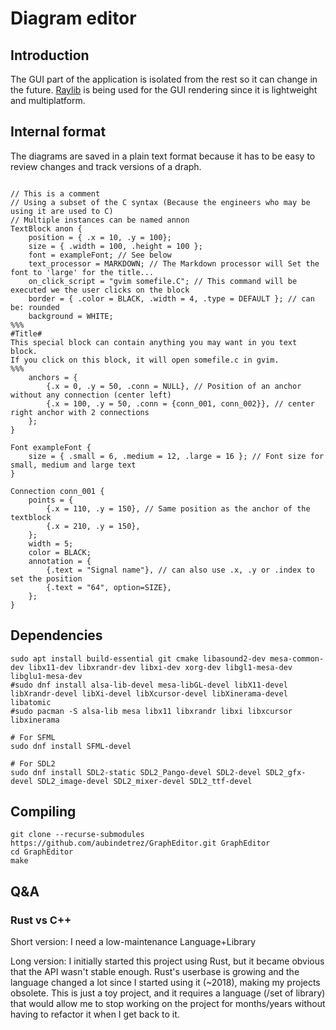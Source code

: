 # Diagram editor

## Introduction
The GUI part of the application is isolated from the rest so it can change in the future.
[Raylib](https://www.raylib.com/) is being used for the GUI rendering since it is lightweight
and multiplatform.

## Internal format
The diagrams are saved in a plain text format because it has to be easy to review changes and
track versions of a draph.

```

// This is a comment
// Using a subset of the C syntax (Because the engineers who may be using it are used to C)
// Multiple instances can be named annon
TextBlock anon {
    position = { .x = 10, .y = 100};
    size = { .width = 100, .height = 100 };
    font = exampleFont; // See below
    text_processor = MARKDOWN; // The Markdown processor will Set the font to 'large' for the title...
    on_click_script = "gvim somefile.C"; // This command will be executed we the user clicks on the block
    border = { .color = BLACK, .width = 4, .type = DEFAULT }; // can be: rounded
    background = WHITE;
%%%
#Title#
This special block can contain anything you may want in you text block.
If you click on this block, it will open somefile.c in gvim.
%%%
    anchors = {
        {.x = 0, .y = 50, .conn = NULL}, // Position of an anchor without any connection (center left)
        {.x = 100, .y = 50, .conn = {conn_001, conn_002}}, // center right anchor with 2 connections
    };
}

Font exampleFont {
    size = { .small = 6, .medium = 12, .large = 16 }; // Font size for small, medium and large text
}

Connection conn_001 {
    points = {
        {.x = 110, .y = 150}, // Same position as the anchor of the textblock
        {.x = 210, .y = 150},
    };
    width = 5;
    color = BLACK;
    annotation = {
        {.text = "Signal name"}, // can also use .x, .y or .index to set the position
        {.text = "64", option=SIZE},
    };
}
```

## Dependencies
```
sudo apt install build-essential git cmake libasound2-dev mesa-common-dev libx11-dev libxrandr-dev libxi-dev xorg-dev libgl1-mesa-dev libglu1-mesa-dev
#sudo dnf install alsa-lib-devel mesa-libGL-devel libX11-devel libXrandr-devel libXi-devel libXcursor-devel libXinerama-devel libatomic
#sudo pacman -S alsa-lib mesa libx11 libxrandr libxi libxcursor libxinerama

# For SFML
sudo dnf install SFML-devel

# For SDL2
sudo dnf install SDL2-static SDL2_Pango-devel SDL2-devel SDL2_gfx-devel SDL2_image-devel SDL2_mixer-devel SDL2_ttf-devel
```

## Compiling
```
git clone --recurse-submodules  https://github.com/aubindetrez/GraphEditor.git GraphEditor
cd GraphEditor
make
```

## Q&A

### Rust vs C++
Short version: I need a low-maintenance Language+Library


Long version: I initially started this project using Rust, but it became obvious that the API
wasn't stable enough. Rust's userbase is growing and the language changed a lot since I started
using it (~2018), making my projects obsolete.
This is just a toy project, and it requires a language (/set of library) that would allow me to
stop working on the project for months/years without having to refactor it when I get back to it.
